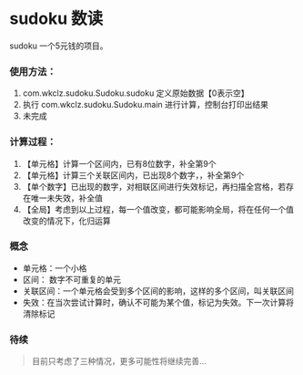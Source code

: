 # sudoku 数读

sudoku 一个5元钱的项目。

### 使用方法：
1. com.wkclz.sudoku.Sudoku.sudoku 定义原始数据【0表示空】
2. 执行 com.wkclz.sudoku.Sudoku.main 进行计算，控制台打印出结果
3. 未完成

### 计算过程：
1. 【单元格】计算一个区间内，已有8位数字，补全第9个
2. 【单元格】计算三个关联区间内，已出现8个数字，，补全第9个
3. 【单个数字】已出现的数字，对相联区间进行失效标记，再扫描全宫格，若存在唯一未失效，补全值
99. 【全局】考虑到以上过程，每一个值改变，都可能影响全局，将在任何一个值改变的情况下，化归运算


### 概念
- 单元格：一个小格
- 区间： 数字不可重复的单元
- 关联区间：一个单元格会受到多个区间的影响，这样的多个区间，叫关联区间
- 失效：在当次尝试计算时，确认不可能为某个值，标记为失效。下一次计算将清除标记

### 待续
> 目前只考虑了三种情况，更多可能性将继续完善...